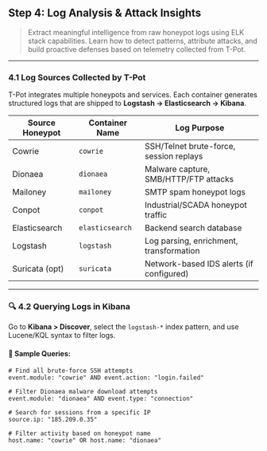 ##  Step 4: Log Analysis & Attack Insights

> Extract meaningful intelligence from raw honeypot logs using ELK stack capabilities. Learn how to detect patterns, attribute attacks, and build proactive defenses based on telemetry collected from T-Pot.

---

###  4.1 Log Sources Collected by T-Pot

T-Pot integrates multiple honeypots and services. Each container generates structured logs that are shipped to **Logstash → Elasticsearch → Kibana**.

| Source Honeypot | Container Name | Log Purpose                                     |
|------------------|----------------|-------------------------------------------------|
| Cowrie           | `cowrie`       | SSH/Telnet brute-force, session replays        |
| Dionaea          | `dionaea`      | Malware capture, SMB/HTTP/FTP attacks          |
| Mailoney         | `mailoney`     | SMTP spam honeypot logs                         |
| Conpot           | `conpot`       | Industrial/SCADA honeypot traffic               |
| Elasticsearch    | `elasticsearch`| Backend search database                         |
| Logstash         | `logstash`     | Log parsing, enrichment, transformation         |
| Suricata (opt)   | `suricata`     | Network-based IDS alerts (if configured)        |

---

### 🔍 4.2 Querying Logs in Kibana

Go to **Kibana > Discover**, select the `logstash-*` index pattern, and use Lucene/KQL syntax to filter logs.

#### 📌 Sample Queries:
```kql
# Find all brute-force SSH attempts
event.module: "cowrie" AND event.action: "login.failed"

# Filter Dionaea malware download attempts
event.module: "dionaea" AND event.type: "connection"

# Search for sessions from a specific IP
source.ip: "185.209.0.35"

# Filter activity based on honeypot name
host.name: "cowrie" OR host.name: "dionaea"
